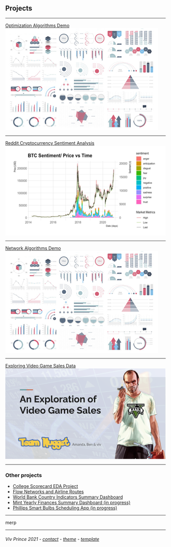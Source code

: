 ## Projects

---

[Optimization Algorithms Demo](/proj-page-optimization-demo)  
<span style="padding-top: 40px"> <img src="images/dummy_thumbnail.jpg?raw=true"/> </span>
  

---
[Reddit Cryptocurrency Sentiment Analysis](/proj-page-crypto)  
<span style="padding-top: 40px"> <img src="images/cryptograph1.jpeg?raw=true"/>  </span>
  

---
[Network Algorithms Demo](http://example.com/)    
<span style="padding-top: 40px"> <img src="images/dummy_thumbnail.jpg?raw=true"/>  </span>
  

---
[Exploring Video Game Sales Data](/proj-page-videogames)      
<span style="padding-top: 40px"> <img src="images/video-games-cover.png?raw=true"/> </span>
  

---
### Other projects

- [College Scorecard EDA Project](http://example.com/)
- [Flow Networks and Airline Routes](http://example.com/)
- [World Bank Country Indicators Summary Dashboard](http://example.com/)
- [Mint Yearly Finances Summary Dashboard (in progress)](http://example.com/)
- [Phillips Smart Bulbs Scheduling App (in progress)](http://example.com/)


---


merp

---
##### <span style="font-weight:normal">Viv Prince 2021 - <a href="mailto:vivie.prince@gmail.com">contact</a> - <a href="https://github.com/orderedlist">theme</a> - <a href="https://github.com/evanca/quick-portfolio">template</a></span> 
